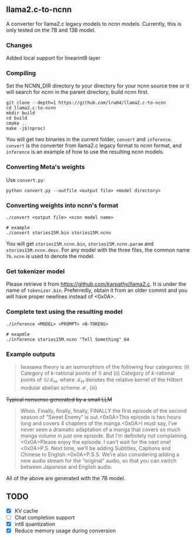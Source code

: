 ## llama2.c-to-ncnn

A converter for llama2.c legacy models to ncnn models. Currently, this is only tested on the 7B and 13B model.

### Changes

Added local support for linearint8 layer

### Compiling

Set the NCNN_DIR directory to your directory for your ncnn source tree or it will search for ncnn in the parent directory, build ncnn first.<br>

```
git clone --depth=1 https://github.com/lrw04/llama2.c-to-ncnn
cd llama2.c-to-ncnn
mkdir build
cd build
cmake ..
make -j$(nproc)
```

You will get two binaries in the current folder, `convert` and `inference`. `convert` is the converter from llama2.c legacy format to ncnn format, and `inference` is an example of how to use the resulting ncnn models.

### Converting Meta's weights

Use `convert.py`:

```
python convert.py --outfile <output file> <model directory>
```

### Converting weights into ncnn's format

```
./convert <output file> <ncnn model name>

# example
./convert stories15M.bin stories15M.ncnn
```

You will get `stories15M.ncnn.bin`, `stories15M.ncnn.param` and `stories15M.ncnn.desc`. For any model with the three files, the common name `7b.ncnn` is used to denote the model.

### Get tokenizer model

Please retrieve it from <https://github.com/karpathy/llama2.c>. It is under the name of `tokenizer.bin`. Preferredly, obtain it from an older commit and you will have proper newlines instead of <0x0A>.

### Complete text using the resulting model

```
./inference <MODEL> <PROMPT> <N-TOKENS>

# exapmle
./inference stories15M.ncnn "Tell Something" 64
```

### Example outputs

> Iwasawa theory is an isomorphism of the following four categories: (i) Category of $k$-rational points of $\mathcal{G}$ and (ii) Category of $k$-rational points of $\mathcal{G}/\mathcal{K}_H$, where $\mathcal{K}_H$ denotes the relative kernel of the Hilbert modular abelian scheme $\mathcal{H}$, (iii)

<del>Typical nonsense generated by a small LLM</del>

> Whoo. Finally, finally, finally, FINALLY the first episode of the second season of “Sweet Enemy” is out.<0x0A>This episode is two hours long and covers 4 chapters of the manga.<0x0A>I must say, I’ve never seen a dramatic adaptation of a manga that covers so much manga volume in just one episode. But I’m definitely not complaining.<0x0A>Please enjoy the episode. I can’t wait for the next one!<0x0A>P.S. Next time, we’ll be adding Subtitles, Captions and Chinese to English.<0x0A>P.S.S. We’re also considering adding a new audio stream for the “original” audio, so that you can switch between Japanese and English audio.

All of the above are generated with the 7B model. 

## TODO

- [X] KV cache
- [ ] Chat completion support
- [X] int8 quantization
- [X] Reduce memory usage during conversion

